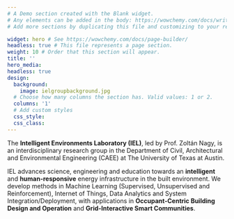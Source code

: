 ```yaml
---
# A Demo section created with the Blank widget.
# Any elements can be added in the body: https://wowchemy.com/docs/writing-markdown-latex/
# Add more sections by duplicating this file and customizing to your requirements.

widget: hero # See https://wowchemy.com/docs/page-builder/
headless: true # This file represents a page section.
weight: 10 # Order that this section will appear.
title: ''
hero_media: 
headless: true
design:
  background:
    image: ielgroupbackground.jpg
  # Choose how many columns the section has. Valid values: 1 or 2.
  columns: '1'
  # Add custom styles
  css_style:
  css_class:
---
```


The **Intelligent Environments Laboratory (IEL)**, led by Prof. Zoltán Nagy, is an interdisciplinary research group in the Department of Civil, Architectural and Environmental Engineering (CAEE) at The University of Texas at Austin.
  
IEL advances science, engineering and education towards an **intelligent** and **human-responsive** energy infrastructure in the built environment. We develop methods in Machine Learning (Supervised, Unsupervised and Reinforcement), Internet of Things, Data Analytics and System Integration/Deployment, with applications in **Occupant-Centric Building Design and Operation** and **Grid-Interactive Smart Communities**.

